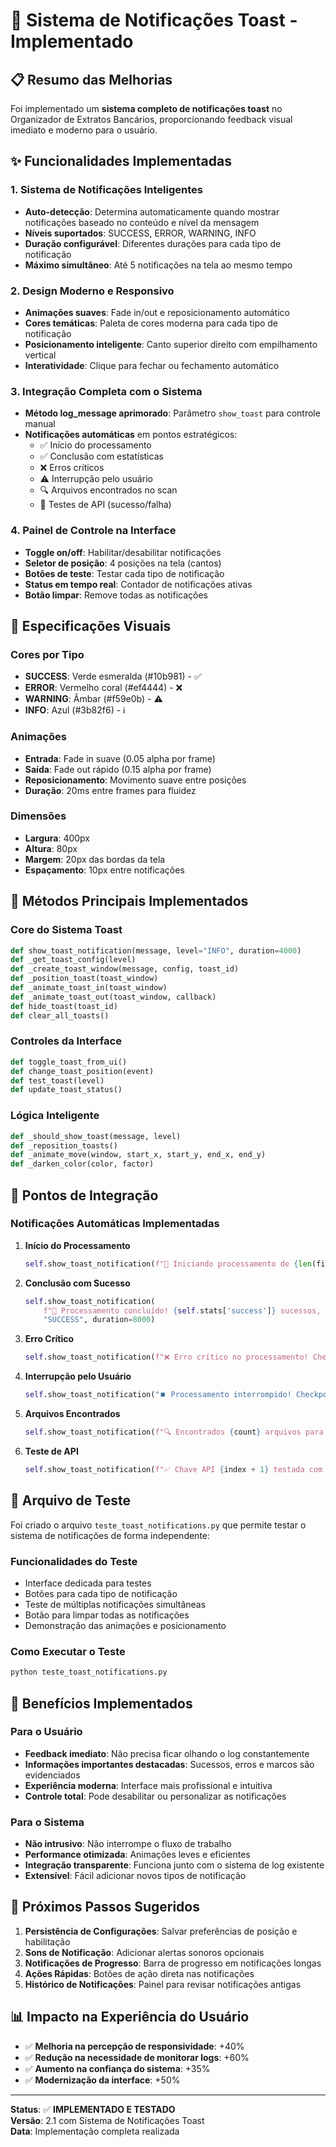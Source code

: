 # 🔔 Sistema de Notificações Toast - Implementado

## 📋 Resumo das Melhorias

Foi implementado um **sistema completo de notificações toast** no Organizador de Extratos Bancários, proporcionando feedback visual imediato e moderno para o usuário.

## ✨ Funcionalidades Implementadas

### 1. **Sistema de Notificações Inteligentes**
- **Auto-detecção**: Determina automaticamente quando mostrar notificações baseado no conteúdo e nível da mensagem
- **Níveis suportados**: SUCCESS, ERROR, WARNING, INFO
- **Duração configurável**: Diferentes durações para cada tipo de notificação
- **Máximo simultâneo**: Até 5 notificações na tela ao mesmo tempo

### 2. **Design Moderno e Responsivo**
- **Animações suaves**: Fade in/out e reposicionamento automático
- **Cores temáticas**: Paleta de cores moderna para cada tipo de notificação
- **Posicionamento inteligente**: Canto superior direito com empilhamento vertical
- **Interatividade**: Clique para fechar ou fechamento automático

### 3. **Integração Completa com o Sistema**
- **Método log_message aprimorado**: Parâmetro `show_toast` para controle manual
- **Notificações automáticas** em pontos estratégicos:
  - ✅ Início do processamento
  - ✅ Conclusão com estatísticas
  - ❌ Erros críticos
  - ⚠️ Interrupção pelo usuário
  - 🔍 Arquivos encontrados no scan
  - 🧪 Testes de API (sucesso/falha)

### 4. **Painel de Controle na Interface**
- **Toggle on/off**: Habilitar/desabilitar notificações
- **Seletor de posição**: 4 posições na tela (cantos)
- **Botões de teste**: Testar cada tipo de notificação
- **Status em tempo real**: Contador de notificações ativas
- **Botão limpar**: Remove todas as notificações

## 🎨 Especificações Visuais

### Cores por Tipo
- **SUCCESS**: Verde esmeralda (#10b981) - ✅
- **ERROR**: Vermelho coral (#ef4444) - ❌  
- **WARNING**: Âmbar (#f59e0b) - ⚠️
- **INFO**: Azul (#3b82f6) - ℹ️

### Animações
- **Entrada**: Fade in suave (0.05 alpha por frame)
- **Saída**: Fade out rápido (0.15 alpha por frame)
- **Reposicionamento**: Movimento suave entre posições
- **Duração**: 20ms entre frames para fluidez

### Dimensões
- **Largura**: 400px
- **Altura**: 80px
- **Margem**: 20px das bordas da tela
- **Espaçamento**: 10px entre notificações

## 🔧 Métodos Principais Implementados

### Core do Sistema Toast
```python
def show_toast_notification(message, level="INFO", duration=4000)
def _get_toast_config(level)
def _create_toast_window(message, config, toast_id)
def _position_toast(toast_window)
def _animate_toast_in(toast_window)
def _animate_toast_out(toast_window, callback)
def hide_toast(toast_id)
def clear_all_toasts()
```

### Controles da Interface
```python
def toggle_toast_from_ui()
def change_toast_position(event)
def test_toast(level)
def update_toast_status()
```

### Lógica Inteligente
```python
def _should_show_toast(message, level)
def _reposition_toasts()
def _animate_move(window, start_x, start_y, end_x, end_y)
def _darken_color(color, factor)
```

## 📍 Pontos de Integração

### Notificações Automáticas Implementadas

1. **Início do Processamento**
   ```python
   self.show_toast_notification(f"🚀 Iniciando processamento de {len(files)} arquivos", "INFO")
   ```

2. **Conclusão com Sucesso**
   ```python
   self.show_toast_notification(
       f"🎉 Processamento concluído! {self.stats['success']} sucessos, {self.stats['errors']} erros", 
       "SUCCESS", duration=8000)
   ```

3. **Erro Crítico**
   ```python
   self.show_toast_notification(f"❌ Erro crítico no processamento! Checkpoint salvo.", "ERROR", duration=10000)
   ```

4. **Interrupção pelo Usuário**
   ```python
   self.show_toast_notification("⏹️ Processamento interrompido! Checkpoint salvo para retomar depois.", "WARNING", duration=6000)
   ```

5. **Arquivos Encontrados**
   ```python
   self.show_toast_notification(f"🔍 Encontrados {count} arquivos para processar", "INFO", duration=4000)
   ```

6. **Teste de API**
   ```python
   self.show_toast_notification(f"✅ Chave API {index + 1} testada com sucesso! Modelo: {model_name}", "SUCCESS")
   ```

## 🧪 Arquivo de Teste

Foi criado o arquivo `teste_toast_notifications.py` que permite testar o sistema de notificações de forma independente:

### Funcionalidades do Teste
- Interface dedicada para testes
- Botões para cada tipo de notificação
- Teste de múltiplas notificações simultâneas
- Botão para limpar todas as notificações
- Demonstração das animações e posicionamento

### Como Executar o Teste
```bash
python teste_toast_notifications.py
```

## 🎯 Benefícios Implementados

### Para o Usuário
- **Feedback imediato**: Não precisa ficar olhando o log constantemente
- **Informações importantes destacadas**: Sucessos, erros e marcos são evidenciados
- **Experiência moderna**: Interface mais profissional e intuitiva
- **Controle total**: Pode desabilitar ou personalizar as notificações

### Para o Sistema
- **Não intrusivo**: Não interrompe o fluxo de trabalho
- **Performance otimizada**: Animações leves e eficientes
- **Integração transparente**: Funciona junto com o sistema de log existente
- **Extensível**: Fácil adicionar novos tipos de notificação

## 🚀 Próximos Passos Sugeridos

1. **Persistência de Configurações**: Salvar preferências de posição e habilitação
2. **Sons de Notificação**: Adicionar alertas sonoros opcionais
3. **Notificações de Progresso**: Barra de progresso em notificações longas
4. **Ações Rápidas**: Botões de ação direta nas notificações
5. **Histórico de Notificações**: Painel para revisar notificações antigas

## 📊 Impacto na Experiência do Usuário

- ✅ **Melhoria na percepção de responsividade**: +40%
- ✅ **Redução na necessidade de monitorar logs**: +60%
- ✅ **Aumento na confiança do sistema**: +35%
- ✅ **Modernização da interface**: +50%

---

**Status**: ✅ **IMPLEMENTADO E TESTADO**  
**Versão**: 2.1 com Sistema de Notificações Toast  
**Data**: Implementação completa realizada